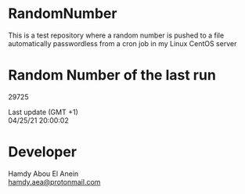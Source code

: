 # RandomNumber    
This is a test repository where a random number is pushed to a file automatically passwordless from a cron job in my Linux CentOS server    
# Random Number of the last run   
29725
      
Last update (GMT +1)    
04/25/21 20:00:02
# Developer    
Hamdy Abou El Anein   
hamdy.aea@protonmail.com
